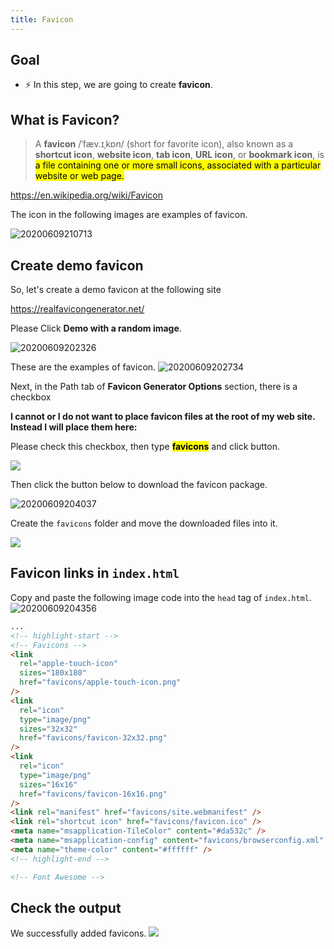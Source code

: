 ```yaml
---
title: Favicon
---
```


## Goal
- ⚡ In this step, we are going to create **favicon**.

## What is Favicon?
> A **favicon** /ˈfæv.ɪˌkɒn/ (short for favorite icon), also known as a **shortcut icon**, **website icon**, **tab icon**, **URL icon**, or **bookmark icon**, is <mark>a file containing one or more small icons, associated with a particular website or web page.</mark>

https://en.wikipedia.org/wiki/Favicon

The icon in the following images are examples of favicon.

![20200609210713](https://coderhackers-1302290683.cos.ap-singapore.myqcloud.com/20200609210713.png)

## Create demo favicon
So, let's create a demo favicon at the following site

https://realfavicongenerator.net/

Please Click **Demo with a random image**.

![20200609202326](https://coderhackers-1302290683.cos.ap-singapore.myqcloud.com/20200609202326.png)


These are the examples of favicon.
![20200609202734](https://coderhackers-1302290683.cos.ap-singapore.myqcloud.com/20200609202734.png)

Next, in the Path tab of **Favicon Generator Options** section, there is a checkbox

**I cannot or I do not want to place favicon files at the root of my web site. Instead I will place them here:**

Please check this checkbox, then type <mark><b>favicons</b></mark> and click button.


![](https://storage.googleapis.com/coderhackers-assets/docs/img/20200506_030309.gif)


Then click the button below to download the favicon package.

![20200609204037](https://coderhackers-1302290683.cos.ap-singapore.myqcloud.com/20200609204037.png)

Create the `favicons` folder and move the downloaded files into it.

![](https://storage.googleapis.com/coderhackers-assets/docs/img/2020-05-06-03-06-13.png)

## Favicon links in `index.html`
Copy and paste the following image code into the `head` tag of `index.html`.
![20200609204356](https://coderhackers-1302290683.cos.ap-singapore.myqcloud.com/20200609204356.png)
```html title="index.html"
...
<!-- highlight-start -->
<!-- Favicons -->
<link
  rel="apple-touch-icon"
  sizes="180x180"
  href="favicons/apple-touch-icon.png"
/>
<link
  rel="icon"
  type="image/png"
  sizes="32x32"
  href="favicons/favicon-32x32.png"
/>
<link
  rel="icon"
  type="image/png"
  sizes="16x16"
  href="favicons/favicon-16x16.png"
/>
<link rel="manifest" href="favicons/site.webmanifest" />
<link rel="shortcut icon" href="favicons/favicon.ico" />
<meta name="msapplication-TileColor" content="#da532c" />
<meta name="msapplication-config" content="favicons/browserconfig.xml" />
<meta name="theme-color" content="#ffffff" />
<!-- highlight-end -->

<!-- Font Awesome -->
```

## Check the output
We successfully added favicons.
![](https://storage.googleapis.com/coderhackers-assets/docs/img/2020-05-06-03-09-43.png)